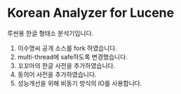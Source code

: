 # Korean Analyzer for Lucene

루씬용 한글 형태소 분석기입니다.

1. 이수명씨 공개 소스를 fork 하였습니다.
2. multi-thread에 safe하도록 변경했습니다.
3. 꼬꼬마의 한글 사전을 추가하였습니다.
4. 동의어 사전을 추가하였습니다.
5. 성능개선을 위해 비동기 방식의 IO를 사용합니다.





